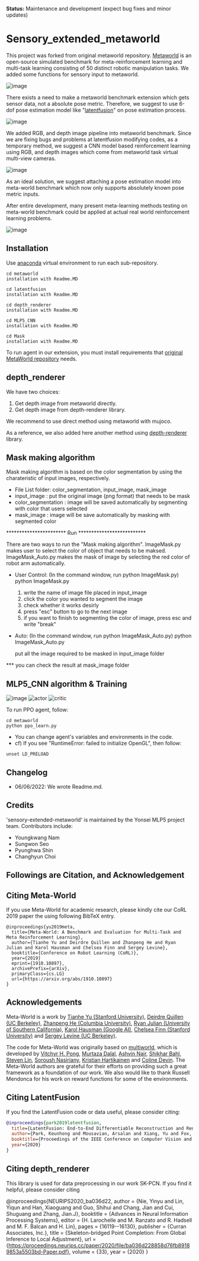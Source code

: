 **Status:** Maintenance and development (expect bug fixes and minor updates)


# Sensory_extended_metaworld
This project was forked from original metaworld repository. [Metaworld](https://github.com/rlworkgroup/metaworld) is an open-source simulated benchmark for meta-reinforcement learning and multi-task learning consisting of 50 distinct robotic manipulation tasks. We added some functions for sensory input to  metaworld.


![image](https://user-images.githubusercontent.com/51065570/172418379-cf88c010-ef26-4d45-ad34-639f48969184.png)

There exists a need to make a metaworld benchmark extension which gets sensor data, not a absolute pose metric.
Therefore, we suggest to use 6-dof pose estimation model like "[latentfusion](https://keunhong.com/publications/latentfusion/)" on pose estimation process. 

![image](https://user-images.githubusercontent.com/51065570/172429197-12671c47-bb38-41d9-8deb-e3f75e434fb2.png)

We added RGB, and depth image pipeline into metaworld benchmark.
Since we are fixing bugs and problems at latentfusion modifying codes, as a temporary method, we suggest a CNN model based reinforcement learning using RGB, and depth images which come from metaworld task virtual multi-view cameras.

![image](https://user-images.githubusercontent.com/51065570/172418425-a32c2197-6650-4e6f-9c5e-d563b0f9d3ee.png)

As an ideal solution, we suggest attaching a pose estimation model into meta-world benchmark which now only supports absolutely known pose metric inputs.

After entire development, many present meta-learning methods testing on meta-world benchmark could be applied at actual real world reinforcement learning problems.


![image](https://user-images.githubusercontent.com/51065570/172428831-5e05c606-2028-497c-a87a-4c1a603d333f.png)


## Installation

Use [anaconda](https://www.anaconda.com/) virtual environment to run each sub-repository.

```
cd metaworld
installation with Readme.MD
```

```
cd latentfusion
installation with Readme.MD
```

```
cd depth_renderer
installation with Readme.MD
```

```
cd MLP5_CNN
installation with Readme.MD
```

```
cd Mask
installation with Readme.MD
```
To run agent in our extension, you must install requirements that [original MetaWorld repository](https://github.com/rlworkgroup/metaworld) needs.

## depth_renderer
We have two choices: 
1. Get depth image from metaworld directly.
2. Get depth image from depth-renderer library.

We recommend to use direct method using metaworld with mujoco.

As a reference, we also added here another method using [depth-renderer](https://github.com/yinyunie/depth_renderer) library.


## Mask making algorithm
Mask making algorithm is based on the color segmentation by using the charateristic of input images, respectively. 
- File List
 folder: color_segmentation, input_image, mask_image
 - input_image : put the original image (png format) that needs to be mask
 - color_segmentation : image will be saved automatically by segmenting with color that users selected
 - mask_image : image will be save automatically by masking with segmented color

*********************** Run **************************

There are two ways to run the "Mask making algorithm". 
ImageMask.py makes user to select the color of object that needs to be maksed.  
ImageMask_Auto.py makes the mask of image by selecting the red color of robot arm automatically.

- User Control:
  (In the command window, run python ImageMask.py)
   python ImageMask.py

   1. write the name of image file placed in input_image
   2. click the color you wanted to segment the image
   3. check whether it works desirly
   4. press "esc" button to go to the next image
   5. if you want to finish to segmenting the color of image, press esc and write "break"

- Auto:
  (In the command window, run python ImageMask_Auto.py)
  python ImageMask_Auto.py

  put all the image required to be masked in input_image folder

*** you can check the result at mask_image folder



## MLP5_CNN algorithm & Training

![image](https://user-images.githubusercontent.com/51065570/172429384-946a8a6a-965c-4cee-9286-478f9b806aa2.png)
![actor](https://user-images.githubusercontent.com/62916482/174601953-c72d8cb9-1966-4618-b8d5-3191de6004f6.png)
![critic](https://user-images.githubusercontent.com/62916482/174601984-d38d0ddf-62b9-4607-9a57-31520874dd11.png)


To run PPO agent, follow:
```
cd metaworld
python ppo_learn.py
```
 * You can change agent's variables and environments in the code.
 * cf) If you see "RuntimeError: failed to initialize OpenGL", then follow:
 ```
 unset LD_PRELOAD
 ```


## Changelog

- 06/06/2022: We wrote Readme.md.

## Credits

'sensory-extended-metaworld' is maintained by the Yonsei MLP5 project team. Contributors include:
 - Youngkwang Nam
 - Sungwon Seo
 - Pyunghwa Shin
 - Changhyun Choi

## Followings are Citation, and Acknowledgement

## Citing Meta-World
If you use Meta-World for academic research, please kindly cite our CoRL 2019 paper the using following BibTeX entry.

```
@inproceedings{yu2019meta,
  title={Meta-World: A Benchmark and Evaluation for Multi-Task and Meta Reinforcement Learning},
  author={Tianhe Yu and Deirdre Quillen and Zhanpeng He and Ryan Julian and Karol Hausman and Chelsea Finn and Sergey Levine},
  booktitle={Conference on Robot Learning (CoRL)},
  year={2019}
  eprint={1910.10897},
  archivePrefix={arXiv},
  primaryClass={cs.LG}
  url={https://arxiv.org/abs/1910.10897}
}
```

## Acknowledgements
Meta-World is a work by [Tianhe Yu (Stanford University)](https://cs.stanford.edu/~tianheyu/), [Deirdre Quillen (UC Berkeley)](https://scholar.google.com/citations?user=eDQsOFMAAAAJ&hl=en), [Zhanpeng He (Columbia University)](https://zhanpenghe.github.io), [Ryan Julian (University of Southern California)](https://ryanjulian.me), [Karol Hausman (Google AI)](https://karolhausman.github.io),  [Chelsea Finn (Stanford University)](https://ai.stanford.edu/~cbfinn/) and [Sergey Levine (UC Berkeley)](https://people.eecs.berkeley.edu/~svlevine/).

The code for Meta-World was originally based on [multiworld](https://github.com/vitchyr/multiworld), which is developed by [Vitchyr H. Pong](https://people.eecs.berkeley.edu/~vitchyr/), [Murtaza Dalal](https://github.com/mdalal2020), [Ashvin Nair](http://ashvin.me/), [Shikhar Bahl](https://shikharbahl.github.io), [Steven Lin](https://github.com/stevenlin1111), [Soroush Nasiriany](http://snasiriany.me/), [Kristian Hartikainen](https://hartikainen.github.io/) and [Coline Devin](https://github.com/cdevin). The Meta-World authors are grateful for their efforts on providing such a great framework as a foundation of our work. We also would like to thank Russell Mendonca for his work on reward functions for some of the environments.

## Citing LatentFusion
If you find the LatentFusion code or data useful, please consider citing:

```bibtex
@inproceedings{park2019latentfusion,
  title={LatentFusion: End-to-End Differentiable Reconstruction and Rendering for Unseen Object Pose Estimation},
  author={Park, Keunhong and Mousavian, Arsalan and Xiang, Yu and Fox, Dieter},
  booktitle={Proceedings of the IEEE Conference on Computer Vision and Pattern Recognition},
  year={2020}
}
```

## Citing depth_renderer
This library is used for data preprocessing in our work SK-PCN. If you find it helpful, please consider citing

@inproceedings{NEURIPS2020_ba036d22,
 author = {Nie, Yinyu and Lin, Yiqun and Han, Xiaoguang and Guo, Shihui and Chang, Jian and Cui, Shuguang and Zhang, Jian.J},
 booktitle = {Advances in Neural Information Processing Systems},
 editor = {H. Larochelle and M. Ranzato and R. Hadsell and M. F. Balcan and H. Lin},
 pages = {16119--16130},
 publisher = {Curran Associates, Inc.},
 title = {Skeleton-bridged Point Completion: From Global Inference to Local Adjustment},
 url = {https://proceedings.neurips.cc/paper/2020/file/ba036d228858d76fb89189853a5503bd-Paper.pdf},
 volume = {33},
 year = {2020}
}
